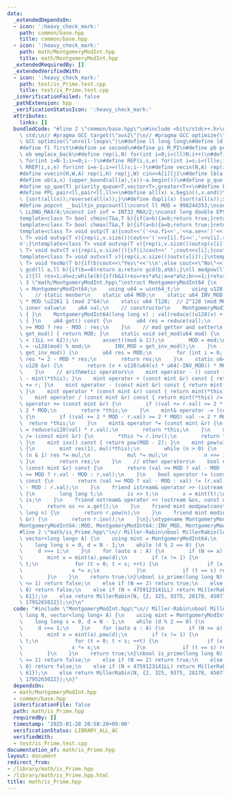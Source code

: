 ```yaml
---
data:
  _extendedDependsOn:
  - icon: ':heavy_check_mark:'
    path: common/base.hpp
    title: common/base.hpp
  - icon: ':heavy_check_mark:'
    path: math/MontgomeryModInt.hpp
    title: math/MontgomeryModInt.hpp
  _extendedRequiredBy: []
  _extendedVerifiedWith:
  - icon: ':heavy_check_mark:'
    path: test/is_Prime.test.cpp
    title: test/is_Prime.test.cpp
  _isVerificationFailed: false
  _pathExtension: hpp
  _verificationStatusIcon: ':heavy_check_mark:'
  attributes:
    links: []
  bundledCode: "#line 2 \"common/base.hpp\"\n#include <bits/stdc++.h>\nusing namespace\
    \ std;\n// #pragma GCC target(\"avx2\")\n// #pragma GCC optimize(\"O3\")\n// #pragma\
    \ GCC optimize(\"unroll-loops\")\n#define ll long long\n#define ld long double\n\
    #define fi first\n#define se second\n#define pi M_PI\n#define pb push_back\n#define\
    \ eb emplace_back\n#define rep(i,N) for(int i=0;i<(ll)N;i++)\n#define rrep(i,N)\
    \ for(int i=N-1;i>=0;i--)\n#define REP(i,s,e) for(int i=s;i<(ll)e;i++)\n#define\
    \ RREP(i,s,e) for(int i=e-1;i>=(ll)s;i--)\n#define vecin(N,A) rep(i,N) cin>>A[i]\n\
    #define vvecin(H,W,A) rep(i,H) rep(j,W) cin>>A[i][j]\n#define lb(a,x) (lower_bound(all(a),(x))-a.begin())\n\
    #define ub(a,x) (upper_bound(all(a),(x))-a.begin())\n#define p_que(T) priority_queue<T>\n\
    #define sp_que(T) priority_queue<T,vector<T>,greater<T>>\n#define PP pair<ll,ll>\n\
    #define PPL pair<ll,pair<ll,ll>>\n#define all(x) x.begin(),x.end()\n#define rsort(x)\
    \ {sort(all(x));reverse(all(x));}\n#define dupli(x) {sort(all(x));x.erase(unique(all(x)),x.end());}\n\
    #define popcnt __builtin_popcountll\nconst ll MOD = 998244353;\nconst ll INF =\
    \ LLONG_MAX/4;\nconst int inf = INT32_MAX/2;\nconst long double EPS = 1e-10;\n\
    template<class T> bool chmin(T&a,T b){if(a>b){a=b;return true;}return false;}\n\
    template<class T> bool chmax(T&a,T b){if(a<b){a=b;return true;}return false;}\n\
    template<class T> void outp(T a){cout<<'('<<a.fi<<','<<a.se<<')'<<'\\n';}\ntemplate<class\
    \ T> void outvp(T v){rep(i,v.size())cout<<'('<<v[i].fi<<','<<v[i].se<<')';cout<<'\\\
    n';}\ntemplate<class T> void outvvp(T v){rep(i,v.size())outvp(v[i]);}\ntemplate<class\
    \ T> void outv(T v){rep(i,v.size()){if(i)cout<<' ';cout<<v[i];}cout<<'\\n';}\n\
    template<class T> void outvv(T v){rep(i,v.size())outv(v[i]);}\ntemplate<class\
    \ T> void YesNo(T b){if(b)cout<<\"Yes\"<<'\\n';else cout<<\"No\"<<'\\n';}\nll\
    \ gcd(ll a,ll b){if(b==0)return a;return gcd(b,a%b);}\nll modpow(ll a,ll b,ll\
    \ z){ll res=1;a%=z;while(b){if(b&1)res=res*a%z;a=a*a%z;b>>=1;}return res;}\n#line\
    \ 3 \"math/MontgomeryModInt.hpp\"\nstruct MontgomeryModInt64 {\n    using mint\
    \ = MontgomeryModInt64;\n    using u64 = uint64_t;\n    using u128 = __uint128_t;\n\
    \    // static menber\n    static u64 MOD;\n    static u64 INV_MOD;  // INV_MOD\
    \ * MOD \u2261 1 (mod 2^64)\n    static u64 T128;  // 2^128 (mod MOD)\n    //\
    \ inner value\n    u64 val;\n    // constructor\n    MontgomeryModInt64() : val(0)\
    \ { }\n    MontgomeryModInt64(long long v) : val(reduce((u128(v) + MOD) * T128))\
    \ { }\n    u64 get() const {\n        u64 res = reduce(val);\n        return res\
    \ >= MOD ? res - MOD : res;\n    }\n    // mod getter and setter\n    static u64\
    \ get_mod() { return MOD; }\n    static void set_mod(u64 mod) {\n        assert(mod\
    \ < (1LL << 62));\n        assert((mod & 1));\n        MOD = mod;\n        T128\
    \ = -u128(mod) % mod;\n        INV_MOD = get_inv_mod();\n    }\n    static u64\
    \ get_inv_mod() {\n        u64 res = MOD;\n        for (int i = 0; i < 5; ++i)\
    \ res *= 2 - MOD * res;\n        return res;\n    }\n    static u64 reduce(const\
    \ u128 &v) {\n        return (v + u128(u64(v) * u64(-INV_MOD)) * MOD) >> 64;\n\
    \    }\n    // arithmetic operators\n    mint operator - () const { return mint()\
    \ - mint(*this); }\n    mint operator + (const mint &r) const { return mint(*this)\
    \ += r; }\n    mint operator - (const mint &r) const { return mint(*this) -= r;\
    \ }\n    mint operator * (const mint &r) const { return mint(*this) *= r; }\n\
    \    mint operator / (const mint &r) const { return mint(*this) /= r; }\n    mint&\
    \ operator += (const mint &r) {\n        if ((val += r.val) >= 2 * MOD) val -=\
    \ 2 * MOD;\n        return *this;\n    }\n    mint& operator -= (const mint &r)\
    \ {\n        if ((val += 2 * MOD - r.val) >= 2 * MOD) val -= 2 * MOD;\n      \
    \  return *this;\n    }\n    mint& operator *= (const mint &r) {\n        val\
    \ = reduce(u128(val) * r.val);\n        return *this;\n    }\n    mint& operator\
    \ /= (const mint &r) {\n        *this *= r.inv();\n        return *this;\n   \
    \ }\n    mint inv() const { return pow(MOD - 2); }\n    mint pow(u128 n) const\
    \ {\n        mint res(1), mul(*this);\n        while (n > 0) {\n            if\
    \ (n & 1) res *= mul;\n            mul *= mul;\n            n >>= 1;\n       \
    \ }\n        return res;\n    }\n    // other operators\n    bool operator ==\
    \ (const mint &r) const {\n        return (val >= MOD ? val - MOD : val) == (r.val\
    \ >= MOD ? r.val - MOD : r.val);\n    }\n    bool operator != (const mint &r)\
    \ const {\n        return (val >= MOD ? val - MOD : val) != (r.val >= MOD ? r.val\
    \ - MOD : r.val);\n    }\n    friend istream& operator >> (istream &is, mint &x)\
    \ {\n        long long t;\n        is >> t;\n        x = mint(t);\n        return\
    \ is;\n    }\n    friend ostream& operator << (ostream &os, const mint &x) {\n\
    \        return os << x.get();\n    }\n    friend mint modpow(const mint &r, long\
    \ long n) {\n        return r.pow(n);\n    }\n    friend mint modinv(const mint\
    \ &r) {\n        return r.inv();\n    }\n};\ntypename MontgomeryModInt64::u64\n\
    MontgomeryModInt64::MOD, MontgomeryModInt64::INV_MOD, MontgomeryModInt64::T128;\n\
    #line 2 \"math/is_Prime.hpp\"\n// Miller-Rabin\nbool MillerRabin(long long N,\
    \ vector<long long> A) {\n    using mint = MontgomeryModInt64;\n    mint::set_mod(N);\n\
    \    long long s = 0, d = N - 1;\n    while (d % 2 == 0) {\n        ++s;\n   \
    \     d >>= 1;\n    }\n    for (auto a : A) {\n        if (N <= a) return true;\n\
    \        mint x = mint(a).pow(d);\n        if (x != 1) {\n            long long\
    \ t;\n            for (t = 0; t < s; ++t) {\n                if (x == N - 1) break;\n\
    \                x *= x;\n            }\n            if (t == s) return false;\n\
    \        }\n    }\n    return true;\n}\nbool is_prime(long long N) {\n    if (N\
    \ <= 1) return false;\n    else if (N == 2) return true;\n    else if (N % 2 ==\
    \ 0) return false;\n    else if (N < 4759123141LL) return MillerRabin(N, {2, 7,\
    \ 61});\n    else return MillerRabin(N, {2, 325, 9375, 28178, 450775, 9780504,\
    \ 1795265022});\n}\n"
  code: "#include \"MontgomeryModInt.hpp\"\n// Miller-Rabin\nbool MillerRabin(long\
    \ long N, vector<long long> A) {\n    using mint = MontgomeryModInt64;\n    mint::set_mod(N);\n\
    \    long long s = 0, d = N - 1;\n    while (d % 2 == 0) {\n        ++s;\n   \
    \     d >>= 1;\n    }\n    for (auto a : A) {\n        if (N <= a) return true;\n\
    \        mint x = mint(a).pow(d);\n        if (x != 1) {\n            long long\
    \ t;\n            for (t = 0; t < s; ++t) {\n                if (x == N - 1) break;\n\
    \                x *= x;\n            }\n            if (t == s) return false;\n\
    \        }\n    }\n    return true;\n}\nbool is_prime(long long N) {\n    if (N\
    \ <= 1) return false;\n    else if (N == 2) return true;\n    else if (N % 2 ==\
    \ 0) return false;\n    else if (N < 4759123141LL) return MillerRabin(N, {2, 7,\
    \ 61});\n    else return MillerRabin(N, {2, 325, 9375, 28178, 450775, 9780504,\
    \ 1795265022});\n}"
  dependsOn:
  - math/MontgomeryModInt.hpp
  - common/base.hpp
  isVerificationFile: false
  path: math/is_Prime.hpp
  requiredBy: []
  timestamp: '2025-01-28 20:58:20+09:00'
  verificationStatus: LIBRARY_ALL_AC
  verifiedWith:
  - test/is_Prime.test.cpp
documentation_of: math/is_Prime.hpp
layout: document
redirect_from:
- /library/math/is_Prime.hpp
- /library/math/is_Prime.hpp.html
title: math/is_Prime.hpp
---
```

